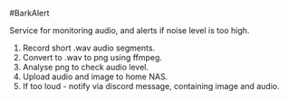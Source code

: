 #BarkAlert

Service for monitoring audio, and alerts if noise level is too high.

1. Record short .wav audio segments.
2. Convert to .wav to png using ffmpeg.
3. Analyse png to check audio level.
4. Upload audio and image to home NAS.
5. If too loud - notify via discord message, containing image and audio.